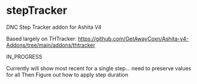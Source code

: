 # stepTracker
 DNC Step Tracker addon for Ashita V4
 
Based largely on THTracker: https://github.com/GetAwayCoxn/Ashita-v4-Addons/tree/main/addons/thtracker
 
IN_PROGRESS

Currently will show most recent for a single step... need to preserve values for all
Then Figure out how to apply step duration 
